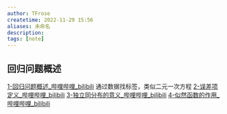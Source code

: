 ```yaml
---
author: TFrose
createtime: 2022-11-29 15:56
aliases: 未命名
description:
tags: [note]
---
```


## 回归问题概述
[1-回归问题概述_哔哩哔哩_bilibili](https://www.bilibili.com/video/BV1PN4y1V7d9/?p=2&spm_id_from=pageDriver&vd_source=2029b6b0b60ecbc6cf63989bfa56dd26)
通过数据找标签，类似二元一次方程
[2-误差项定义_哔哩哔哩_bilibili](https://www.bilibili.com/video/BV1PN4y1V7d9/?p=3&spm_id_from=pageDriver&vd_source=2029b6b0b60ecbc6cf63989bfa56dd26)
[3-独立同分布的意义_哔哩哔哩_bilibili](https://www.bilibili.com/video/BV1PN4y1V7d9/?p=4&spm_id_from=pageDriver&vd_source=2029b6b0b60ecbc6cf63989bfa56dd26)
[4-似然函数的作用_哔哩哔哩_bilibili](https://www.bilibili.com/video/BV1PN4y1V7d9/?p=5&spm_id_from=pageDriver&vd_source=2029b6b0b60ecbc6cf63989bfa56dd26)

